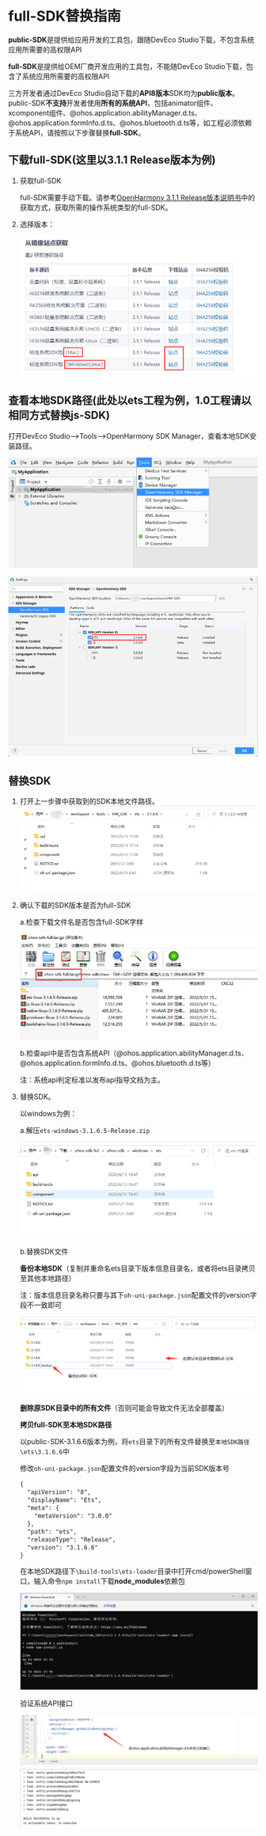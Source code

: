 # full-SDK替换指南

**public-SDK**是提供给应用开发的工具包，跟随DevEco Studio下载，不包含系统应用所需要的高权限API

**full-SDK**是提供给OEM厂商开发应用的工具包，不能随DevEco Studio下载，包含了系统应用所需要的高权限API

三方开发者通过DevEco Studio自动下载的**API8版本**SDK均为**public版本**。public-SDK**不支持**开发者使用**所有的系统API**，包括animator组件、xcomponent组件、@ohos.application.abilityManager.d.ts、@ohos.application.formInfo.d.ts、@ohos.bluetooth.d.ts等，如工程必须依赖于系统API，请按照以下步骤替换**full-SDK**。

## 下载full-SDK(这里以3.1.1 Release版本为例)

1. 获取full-SDK

   full-SDK需要手动下载。请参考[OpenHarmony 3.1.1 Release版本说明书](https://gitee.com/openharmony/docs/blob/master/zh-cn/release-notes/OpenHarmony-v3.1.1-release.md)中的获取方式，获取所需的操作系统类型的full-SDK。

2. 选择版本：

   ![image-20220613161049897](figures/zh-cn_image_0000001655128646.png)

   


## 查看本地SDK路径(此处以ets工程为例，1.0工程请以相同方式替换js-SDK)

打开DevEco Studio——>Tools——>OpenHarmony SDK Manager，查看本地SDK安装路径。

![](figures/zh-cn_image_0000001655128939.png)

![image-20220613160524053](figures/zh-cn_image_0000001655128998.png)


## 替换SDK

1. 打开上一步骤中获取到的SDK本地文件路径。
   ![image-20220613161352157](figures/zh-cn_image_0000001655129041.png)

2. 确认下载的SDK版本是否为full-SDK

   a.检查下载文件名是否包含full-SDK字样

   ![image-20220613220702504](figures/zh-cn_image_0000001655129232.png)

   b.检查api中是否包含系统API（@ohos.application.abilityManager.d.ts、@ohos.application.formInfo.d.ts、@ohos.bluetooth.d.ts等）

   注：系统api判定标准以发布api指导文档为主。

   

3. 替换SDK。

   以windows为例：

   a.解压`ets-windows-3.1.6.5-Release.zip`

   ![image-20220613165018184](figures/zh-cn_image_0000001655129264.png)

   b.替换SDK文件

   **备份本地SDK**（复制并重命名ets目录下版本信息目录名，或者将ets目录拷贝至其他本地路径）

   注：版本信息目录名称只要与其下`oh-uni-package.json`配置文件的version字段不一致即可

   ![image-20220613165018184](figures/zh-cn_image_0000001655129398.png)

   

   **删除原SDK目录中的所有文件**（否则可能会导致文件无法全部覆盖）

   

   **拷贝full-SDK至本地SDK路径**

   以public-SDK-3.1.6.6版本为例，将`ets`目录下的所有文件替换至`本地SDK路径\ets\3.1.6.6`中

   修改`oh-uni-package.json`配置文件的version字段为当前SDK版本号

   ```
   {
     "apiVersion": "8",
     "displayName": "Ets",
     "meta": {
       "metaVersion": "3.0.0"
     },
     "path": "ets",
     "releaseType": "Release",
     "version": "3.1.6.6"
   }
   ```
   
   在本地SDK路径下`\build-tools\ets-loader`目录中打开cmd/powerShell窗口，输入命令`npm install`下载**node_modules**依赖包
   
   ![image-20220613171111405](figures/zh-cn_image_0000001655129333.png)
   
   验证系统API接口

   ![image-20220613213038104](figures/zh-cn_image_0000001655129372.png)
